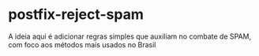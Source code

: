 # postfix-reject-spam

A ideia aqui é adicionar regras simples que auxiliam no combate de SPAM, com foco aos métodos mais usados no Brasil
